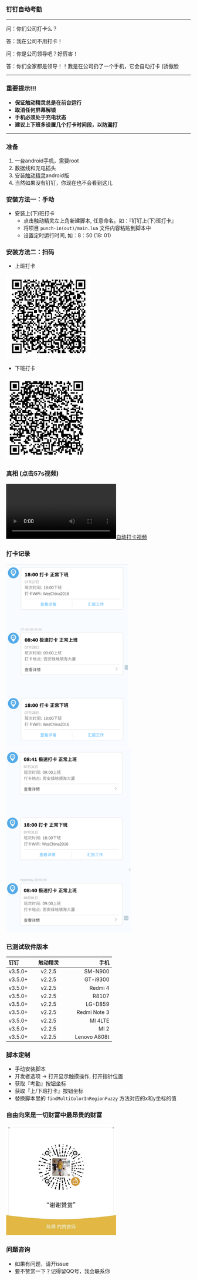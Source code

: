### 钉钉自动考勤
----

问：你们公司打卡么？

答：我在公司不用打卡！

问：你是公司领导吧？好厉害！

答：你们全家都是领导！！我是在公司扔了一个手机，它会自动打卡 (骄傲脸

----

### 重要提示!!!
* **保证触动精灵总是在前台运行**
* **取消任何屏幕解锁**
* **手机必须处于充电状态**
* **建议上下班多设置几个打卡时间段，以防漏打**

----

### 准备
1. 一台android手机，需要root
2. 数据线和充电插头
3. 安装[触动精灵](http://www.touchsprite.com/)android版
4. 当然如果没有钉钉，你现在也不会看到这儿
    
### 安装方法一：手动

* 安装上(下)班打卡
	* 点击触动精灵左上角新建脚本, 任意命名。如：『钉钉上(下)班打卡』
	* 将项目 `punch-in(out)/main.lua` 文件内容粘贴到脚本中
	* 设置定时运行时间, 如：8：50 (18: 01)
	
### 安装方法二：扫码

* 上班打卡

![上班打卡二维码](./punch-in/qrcode.png )

* 下班打卡

![下班打卡二维码](./punch-out/qrcode.png)


### 真相 (点击57s视频)

[![自动打卡视频](http://oc3jbxa3r.bkt.clouddn.com/auto-punch.mp4?vframe/png/offset/8/w/300/h/500)](http://oc3jbxa3r.bkt.clouddn.com/auto-punch.mp4)

### 打卡记录

<img src="./assets/punch1.png" height="500">
<img src="./assets/punch2.png" height="500">

### 已测试软件版本

| 钉钉  | 触动精灵 | 手机 |
|:------------- |:---------------:| -------------:|
| v3.5.0+      | v2.2.5 |         SM-N900 |
| v3.5.0+      | v2.2.5 |         GT-i9300 |
| v3.5.0+      | v2.2.5 |         Redmi 4 |
| v3.5.0+      | v2.2.5 |         R8107 |
| v3.5.0+      | v2.2.5 |         LG-D859 |
| v3.5.0+      | v2.2.5 |         Redmi Note 3 |
| v3.5.0+      | v2.2.5 |         MI 4LTE |
| v3.5.0+      | v2.2.5 |         MI 2 |
| v3.5.0+      | v2.2.5 |         Lenovo A808t |

### 脚本定制

* 手动安装脚本
* 开发者选项 -> 打开显示触摸操作, 打开指针位置
* 获取『考勤』按钮坐标
* 获取『上/下班打卡』按钮坐标
* 替换脚本里的 `findMultiColorInRegionFuzzy` 方法对应的x和y坐标的值

### 自由向来是一切财富中最昂贵的财富

<img src="./assets/buy-me-a-cup-of-coffee.jpeg" height="300">

### 问题咨询
* 如果有问题，请开issue
* 要不赞赏一下？记得留QQ号，我会联系你

